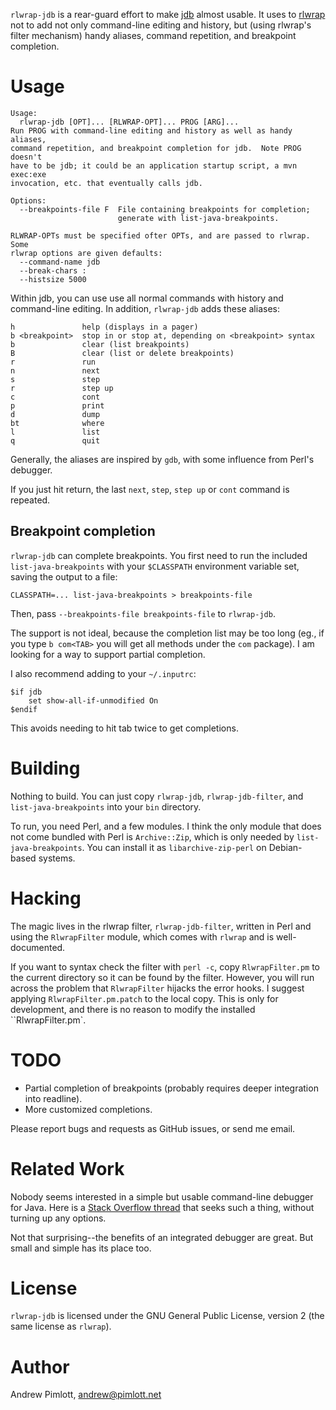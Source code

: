 `rlwrap-jdb` is a rear-guard effort to make [jdb][jdb] almost usable.  It
uses to [rlwrap][rlwrap] not to add not only command-line editing and
history, but (using rlwrap's filter mechanism) handy aliases, command
repetition, and breakpoint completion.

[jdb]: http://docs.oracle.com/javase/7/docs/technotes/tools/solaris/jdb.html
[rlwrap]: http://utopia.knoware.nl/~hlub/rlwrap/

Usage
=====

    Usage:
      rlwrap-jdb [OPT]... [RLWRAP-OPT]... PROG [ARG]...
    Run PROG with command-line editing and history as well as handy aliases,
    command repetition, and breakpoint completion for jdb.  Note PROG doesn't
    have to be jdb; it could be an application startup script, a mvn exec:exe
    invocation, etc. that eventually calls jdb.

    Options:
      --breakpoints-file F  File containing breakpoints for completion;
                            generate with list-java-breakpoints.

    RLWRAP-OPTs must be specified ofter OPTs, and are passed to rlwrap.  Some
    rlwrap options are given defaults:
      --command-name jdb
      --break-chars :
      --histsize 5000

Within jdb, you can use use all normal commands with history and
command-line editing.  In addition, `rlwrap-jdb` adds these aliases:

    h               help (displays in a pager)
    b <breakpoint>  stop in or stop at, depending on <breakpoint> syntax
    b               clear (list breakpoints)
    B               clear (list or delete breakpoints)
    r               run
    n               next
    s               step
    r               step up
    c               cont
    p               print
    d               dump
    bt              where
    l               list
    q               quit

Generally, the aliases are inspired by `gdb`, with some influence from
Perl's debugger.

If you just hit return, the last `next`, `step`, `step up` or `cont` command
is repeated.

Breakpoint completion
---------------------

`rlwrap-jdb` can complete breakpoints.  You first need to run the included
`list-java-breakpoints` with your `$CLASSPATH` environment variable set,
saving the output to a file:

    CLASSPATH=... list-java-breakpoints > breakpoints-file

Then, pass `--breakpoints-file breakpoints-file` to `rlwrap-jdb`.

The support is not ideal, because the completion list may be too long (eg.,
if you type `b com<TAB>` you will get all methods under the `com` package).
I am looking for a way to support partial completion.

I also recommend adding to your `~/.inputrc`:

    $if jdb
        set show-all-if-unmodified On
    $endif

This avoids needing to hit tab twice to get completions.

Building
========

Nothing to build.  You can just copy `rlwrap-jdb`, `rlwrap-jdb-filter`,
and `list-java-breakpoints` into your `bin` directory.

To run, you need Perl, and a few modules.  I think the only module that does
not come bundled with Perl is `Archive::Zip`, which is only needed by
`list-java-breakpoints`.  You can install it as `libarchive-zip-perl` on
Debian-based systems.

Hacking
=======

The magic lives in the rlwrap filter, `rlwrap-jdb-filter`, written in Perl
and using the `RlwrapFilter` module, which comes with `rlwrap` and is
well-documented.

If you want to syntax check the filter with `perl -c`, copy
`RlwrapFilter.pm` to the current directory so it can be found by the filter.
However, you will run across the problem that `RlwrapFilter` hijacks the
error hooks.  I suggest applying `RlwrapFilter.pm.patch` to the local copy.
This is only for development, and there is no reason to modify the installed
``RlwrapFilter.pm`.

TODO
====

- Partial completion of breakpoints (probably requires deeper integration
  into readline).
- More customized completions.

Please report bugs and requests as GitHub issues, or send me email.

Related Work
============

Nobody seems interested in a simple but usable command-line debugger for
Java.  Here is a [Stack Overflow thread][stack] that seeks such a thing,
without turning up any options.

[stack]: http://stackoverflow.com/questions/370072/recomend-a-standalone-java-debugger

Not that surprising--the benefits of an integrated debugger are great.  But
small and simple has its place too.

License
=======

`rlwrap-jdb` is licensed under the GNU General Public License, version 2
(the same license as `rlwrap`).

Author
======

Andrew Pimlott, andrew@pimlott.net
